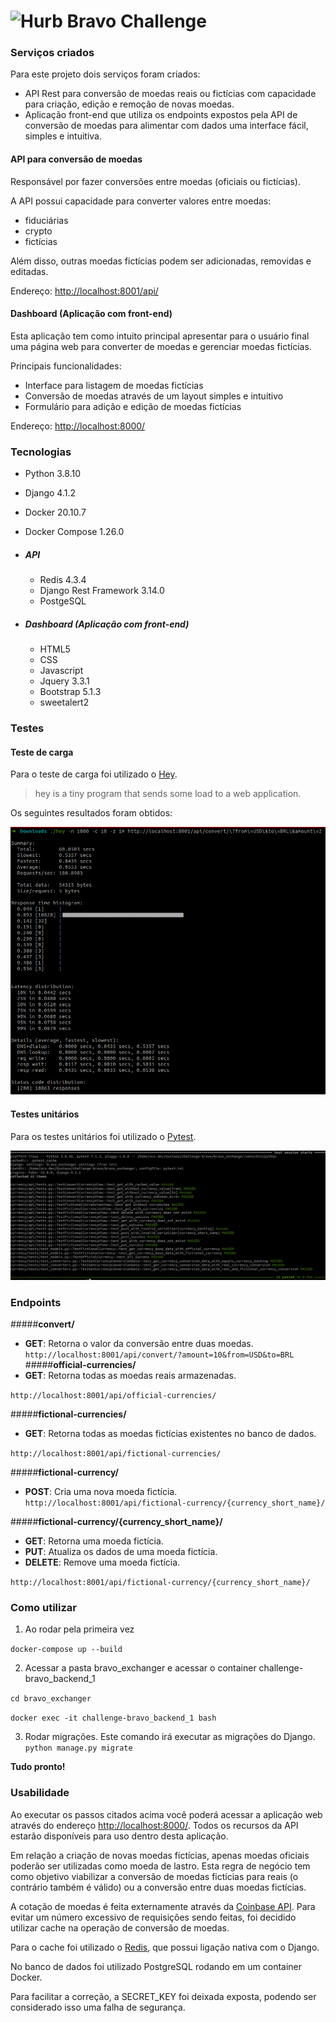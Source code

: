 # <img src="https://avatars1.githubusercontent.com/u/7063040?v=4&s=200.jpg" alt="Hurb" width="24" /> Bravo Challenge

### Serviços criados

Para este projeto dois serviços foram criados:
- API Rest para conversão de moedas reais ou fictícias com capacidade para criação, edição e remoção
de novas moedas.
- Aplicação front-end que utiliza os endpoints expostos pela API de conversão de moedas para
alimentar com dados uma interface fácil, simples e intuitiva.

#### API para conversão de moedas

Responsável por fazer conversões entre moedas (oficiais ou fictícias).

A API possui capacidade para converter valores entre moedas:

- fiduciárias
- crypto
- fictícias

Além disso, outras moedas fictícias podem ser adicionadas, removidas e editadas.

Endereço: [http://localhost:8001/api/](http://localhost:8001/api/)


#### Dashboard (Aplicação com front-end)

Esta aplicação tem como intuito principal apresentar para o usuário final uma página web para
converter de moedas e gerenciar moedas fictícias.

Principais funcionalidades:

- Interface para listagem de moedas fictícias
- Conversão de moedas através de um layout simples e intuitivo
- Formulário para adição e edição de moedas fictícias

Endereço: [http://localhost:8000/](http://localhost:8000/)


### Tecnologias

- Python 3.8.10
- Django 4.1.2
- Docker 20.10.7
- Docker Compose 1.26.0

- ##### API
  - Redis 4.3.4
  - Django Rest Framework 3.14.0
  - PostgeSQL

- ##### Dashboard (Aplicação com front-end)
  - HTML5
  - CSS
  - Javascript
  - Jquery 3.3.1
  - Bootstrap 5.1.3
  - sweetalert2


### Testes

#### Teste de carga

Para o teste de carga foi utilizado o [Hey](https://github.com/rakyll/hey).

> hey is a tiny program that sends some load to a web application.

Os seguintes resultados foram obtidos:

<p align="center">
  <img src="load_test.png" alt="Challange accepted" />
</p>

#### Testes unitários

Para os testes unitários foi utilizado o [Pytest](https://docs.pytest.org/en/7.1.x/).

<p align="center">
  <img src="unit_tests.png" alt="Challange accepted" />
</p>

### Endpoints

#####__convert/__
- __GET__: Retorna o valor da conversão entre duas moedas.
``
http://localhost:8001/api/convert/?amount=10&from=USD&to=BRL
``
#####__official-currencies/__
- __GET__: Retorna todas as moedas reais armazenadas.

``
http://localhost:8001/api/official-currencies/
``

#####__fictional-currencies/__
- __GET__: Retorna todas as moedas fictícias existentes no banco de dados.

``
http://localhost:8001/api/fictional-currencies/
``

#####__fictional-currency/__
- __POST__: Cria uma nova moeda fictícia.
``
http://localhost:8001/api/fictional-currency/{currency_short_name}/
``

#####__fictional-currency/{currency_short_name}/__
- __GET__: Retorna uma moeda fictícia.
- __PUT__: Atualiza os dados de uma moeda fictícia.
- __DELETE__: Remove uma moeda fictícia.

``
http://localhost:8001/api/fictional-currency/{currency_short_name}/
``

### Como utilizar

1. Ao rodar pela primeira vez

``
docker-compose up --build
``

2. Acessar a pasta bravo_exchanger e acessar o container challenge-bravo_backend_1

``
cd bravo_exchanger
``

``
docker exec -it challenge-bravo_backend_1 bash
``

3. Rodar migrações. Este comando irá executar as migrações do Django.
``
python manage.py migrate
``

__Tudo pronto!__

### Usabilidade

Ao executar os passos citados acima você poderá acessar a aplicação web através do endereço
[http://localhost:8000/](http://localhost:8000/). Todos os recursos da API estarão disponíveis para
uso dentro desta aplicação.

Em relação a criação de novas moedas fictícias, apenas moedas oficiais poderão ser utilizadas como
moeda de lastro. Esta regra de negócio tem como objetivo viabilizar a conversão de moedas fictícias
para reais (o contrário também é válido) ou a conversão entre duas moedas fictícias.

A cotação de moedas é feita externamente através da [Coinbase API](https://docs.cloud.coinbase.com/sign-in-with-coinbase/docs/api-exchange-rates). Para evitar um número excessivo de requisições sendo
feitas, foi decidido utilizar cache na operação de conversão de moedas.

Para o cache foi utilizado o [Redis](https://redis.io/), que possui ligação nativa com o Django.

No banco de dados foi utilizado PostgreSQL rodando em um container Docker.

Para facilitar a correção, a SECRET_KEY foi deixada exposta, podendo ser considerado isso uma falha
de segurança.
